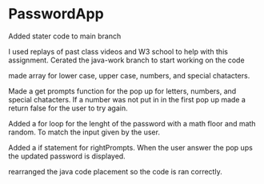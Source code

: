 # PasswordApp
Added stater code to main branch

I used replays of past class videos and W3 school to help with this assignment.
Cerated the java-work branch to start working on the code

made array for lower case, upper case, numbers, and special chatacters.  

Made a get prompts function for the pop up for letters, numbers, and special chatacters.
If a number was not put in in the first pop up made a return false for the user to try again.

Added a for loop for the lenght of the password with a math floor and math random. To match the input given by the user.

Added a if statement for rightPrompts. When the user answer the pop ups the updated password is displayed. 

rearranged the java code placement so the code is ran correctly.
